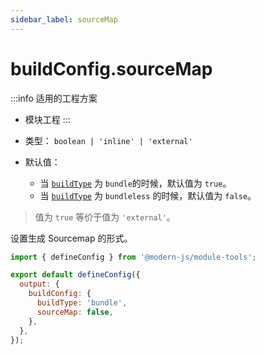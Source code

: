 ```yaml
---
sidebar_label: sourceMap
---
```


# buildConfig.sourceMap

:::info 适用的工程方案
* 模块工程
:::

* 类型： `boolean | 'inline' | 'external'`
* 默认值：
  + 当 [`buildType`](/docs/apis/config/output/build-config/build-type) 为 `bundle`的时候，默认值为 `true`。
  + 当 [`buildType`](/docs/apis/config/output/build-config/build-type) 为 `bundleless` 的时候，默认值为 `false`。

> 值为 `true` 等价于值为 `'external'`。


设置生成 Sourcemap 的形式。

```js title="modern.config.js"
import { defineConfig } from '@modern-js/module-tools';

export default defineConfig({
  output: {
    buildConfig: {
      buildType: 'bundle',
      sourceMap: false,
    },
  },
});
```

